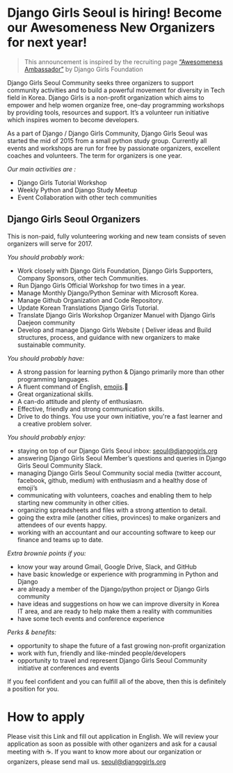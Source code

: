 # Django Girls Seoul is hiring! Become our Awesomeness New Organizers for next year!

> This announcement is inspired by the recruiting page [“Awesomeness Ambassador”](https://djangogirls.org/pages/awesomness-ambassador/) by Django Girls Foundation

Django Girls Seoul Community seeks three organizers to support community activities and to build a powerful movement for diversity in Tech field in Korea.
Django Girls is a non-profit organization which aims to empower and help women organize free, one-day programming workshops by providing tools, resources and support. It’s a volunteer run initiative which inspires women to become developers.

As a part of Django / Django Girls Community,  Django Girls Seoul was started the mid of 2015 from a small python study group.
Currently all events and workshops are run for free by passionate organizers, excellent coaches and volunteers. 
The term for organizers is one year.

*Our main activities are :*
* Django Girls Tutorial Workshop
* Weekly Python and Django Study Meetup
* Event Collaboration with other tech communities

## Django Girls Seoul Organizers
This is non-paid, fully volunteering working and new team consists of seven organizers will serve for 2017.

*You should probably work:*
* Work closely with Django Girls Foundation, Django Girls Supporters, Company Sponsors, other tech Communities.
* Run Django Girls Official Workshop for two times in a year.
* Manage Monthly Django/Python Seminar with Microsoft Korea.
* Manage Github Organization and Code Repository.
* Update Korean Translations Django Girls Tutorial. 
* Translate Django Girls Workshop Organizer Manuel with Django Girls Daejeon community
* Develop and manage Django Girls Website 
( Deliver ideas and Build structures, process, and guidance with new organizers to make sustainable community.

*You should probably have:*
* A strong passion for learning python & Django primarily more than other programming languages.
* A fluent command of English, [emojis](http://www.webpagefx.com/tools/emoji-cheat-sheet/).:sparkling_heart:
* Great organizational skills.
* A can-do attitude and plenty of enthusiasm.
* Effective, friendly and strong communication skills.
* Drive to do things. You use your own initiative, you're a fast learner and a creative problem solver.

*You should probably enjoy:*
* staying on top of our Django Girls Seoul inbox: seoul@djangogirls.org
* answering Django Girls Seoul Member’s questions and queries in Django Girls Seoul Community Slack.
* managing Django Girls Seoul Community social media (twitter account, facebook, github, medium) with enthusiasm and a healthy dose of emoji’s
* communicating with volunteers, coaches and enabling them to help starting new community in other cities.
* organizing spreadsheets and files with a strong attention to detail.
* going the extra mile (another cities, provinces) to make organizers and attendees of our events happy.
* working with an accountant and our accounting software to keep our finance and teams up to date.

*Extra brownie points if you:*
* know your way around Gmail, Google Drive, Slack, and GitHub
* have basic knowledge or experience with programming in Python and Django
* are already a member of the Django/python project or Django Girls community
* have ideas and suggestions on how we can improve diversity in Korea IT area, and are ready to help make them a reality with communities
* have some tech events and conference experience

*Perks & benefits:*
* opportunity to shape the future of a fast growing non-profit organization
* work with fun, friendly and like-minded people/developers
* opportunity to travel and represent Django Girls Seoul Community initiative at conferences and events

If you feel confident and you can fulfill all of the above, then this is definitely a position for you.

# How to apply
Please visit this Link and fill out application in English.
We will review your application as soon as possible with other oganizers and ask for a causal meeting with :coffee:.
If you want to know more about our organization or organizers, please send mail us. seoul@djangogirls.org
